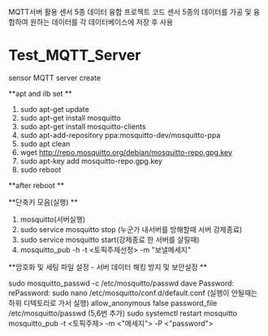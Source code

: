 MQTT서버 활용 센서 5종 데이터 융합 프로젝트 코드
센서 5종의 데이터를 가공 및 융합하여 원하는 데이터를 각 데이터베이스에 저장 후 사용


# Test_MQTT_Server
sensor MQTT server create


**apt and ilb set
**

1. sudo apt-get update
2. sudo apt-get install mosquitto
3. sudo apt-get install mosquitto-clients
4. sudo apt-add-repository ppa:mosquitto-dev/mosquitto-ppa
5. sudo apt clean
6. wget http://repo.mosquitto.org/debian/mosquitto-repo.gpg.key
7. sudo apt-key add mosquitto-repo.gpg.key
8. sudo reboot

**after reboot
**


**단축키 모음(실행)
**

1. mosquitto(서버실행)
2. sudo service mosquitto stop (누군가 내서버를 방해할때 서버 강제종료)
3. sudo service mosquitto start(강제종료 한 서버를 살릴때)
4. mosquitto_pub -h <localhost> -t <토픽주제선정> -m "보낼메세지"
  

**암호화 및 세팅 파일 설정 - 서버 데이터 해킹 방지 및 보안설정
**
  
sudo mosquitto_passwd -c /etc/mosquitto/passwd dave
Password:  <password>
rePassword: <password>
sudo nano /etc/mosquitto/conf.d/default.conf (실행이 안될때는 하위 디텍토리로 가서 실행)
allow_anonymous false
password_file /etc/mosquitto/passwd
(5,6번 추가)
sudo systemctl restart mosquitto
mosquitto_pub -t <토픽주제> -m <"메세지"> -P <"password">
